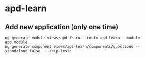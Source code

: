 # apd-learn

## Add new application (only one time)

```
ng generate module views/apd-learn --route apd-learn --module app.module
ng generate component views/apd-learn/components/questions --standalone false  --skip-tests
```